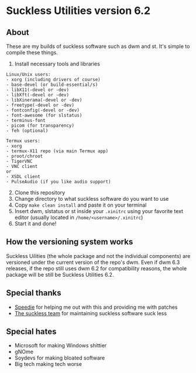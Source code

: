 # Suckless Utilities version 6.2
## About 
These are my builds of suckless software such as dwm and st.
It's simple to compile these things. 

1. Install necessary tools and libraries 
```
Linux/Unix users:
- xorg (including drivers of course)
- base-devel (or build-essential/s)
- libX11(-devel or -dev)
- libXft(-devel or -dev) 
- libXinerama(-devel or -dev) 
- freetype(-devel or -dev) 
- fontconfig(-devel or -dev)
- font-awesome (for slstatus)
- terminus-font
- picom (for transparency)
- feh (optional)

Termux users:
- xorg 
- termux-X11 repo (via main Termux app)
- proot/chroot
- TigerVNC 
- VNC client
or
- XSDL client
- PulseAudio (if you like audio support)
````
2. Clone this repository 
3. Change directory to what suckless software do you want to use
4. Copy `make clean install` and paste it on your terminal
5. Insert dwm, slstatus or st inside your `.xinitrc` using your favorite text editor (usually located in `/home/<username>/.xinitrc`)
6. Start it and done! 

## How the versioning system works

Suckless Uilities (the whole package and not the individual components) are versioned under the current version of the repo's dwm.
Even if dwm 6.3 releases, if the repo still uses dwm 6.2 for compatibility reasons, the whole package will be still be Suckless Utilities 6.2.

## Special thanks 
* [Speedie](https://spdgmr.github.io) for helping me out with this and providing me with patches 
* [The suckless team](https://suckless.org) for maintaining suckless software suck less

## Special hates
* Microsoft for making Windows shittier
* gNOme
* Soydevs for making bloated software
* Big tech making tech worse

